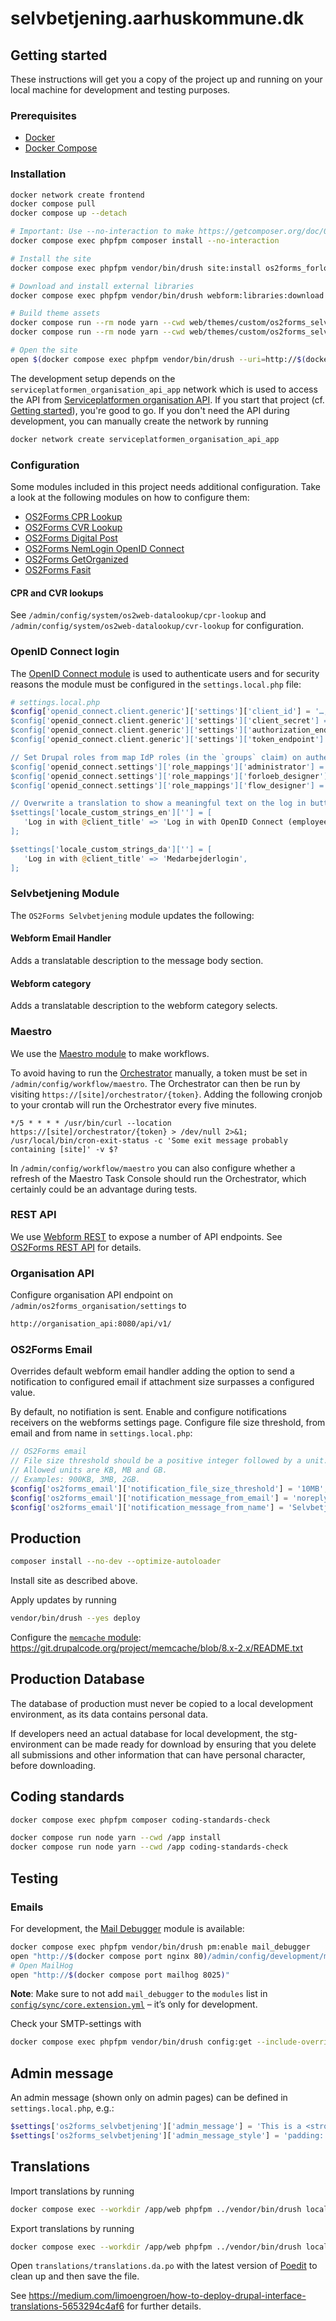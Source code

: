 # selvbetjening.aarhuskommune.dk

## Getting started

These instructions will get you a copy of the project up and running on your
local machine for development and testing purposes.

### Prerequisites

* [Docker](https://www.docker.com/)
* [Docker Compose](https://docs.docker.com/compose/)

### Installation

```sh
docker network create frontend
docker compose pull
docker compose up --detach

# Important: Use --no-interaction to make https://getcomposer.org/doc/06-config.md#discard-changes have effect.
docker compose exec phpfpm composer install --no-interaction

# Install the site
docker compose exec phpfpm vendor/bin/drush site:install os2forms_forloeb_profile --existing-config --yes

# Download and install external libraries
docker compose exec phpfpm vendor/bin/drush webform:libraries:download

# Build theme assets
docker compose run --rm node yarn --cwd web/themes/custom/os2forms_selvbetjening_theme install
docker compose run --rm node yarn --cwd web/themes/custom/os2forms_selvbetjening_theme build

# Open the site
open $(docker compose exec phpfpm vendor/bin/drush --uri=http://$(docker compose port nginx 8080) user:login)
```

The development setup depends on the `serviceplatformen_organisation_api_app`
network which is used to access the API from
[Serviceplatformen organisation API](https://github.com/itk-dev/serviceplatformen_organisation_api).
If you start that project (cf. [Getting started](https://github.com/itk-dev/serviceplatformen_organisation_api/blob/develop/README.md#getting-started)),
you're good to go. If you don't need the API during development,
you can manually create the network by running

```sh
docker network create serviceplatformen_organisation_api_app
```

### Configuration

Some modules included in this project needs additional configuration.
Take a look at the following modules on how to configure them:

* [OS2Forms CPR Lookup](https://github.com/itk-dev/os2forms_cpr_lookup)
* [OS2Forms CVR Lookup](https://github.com/itk-dev/os2forms_cvr_lookup)
* [OS2Forms Digital Post](https://github.com/itk-dev/os2forms_digital_post)
* [OS2Forms NemLogin OpenID Connect](https://github.com/itk-dev/os2forms_nemlogin_openid_connect)
* [OS2Forms GetOrganized](https://github.com/OS2Forms/os2forms_get_organized)
* [OS2Forms Fasit](https://github.com/itk-dev/os2forms_fasit/)

#### CPR and CVR lookups

See `/admin/config/system/os2web-datalookup/cpr-lookup` and
`/admin/config/system/os2web-datalookup/cvr-lookup` for configuration.

### OpenID Connect login

The [OpenID Connect module](https://www.drupal.org/project/openid_connect) is
used to authenticate users and for security reasons the module must be
configured in the `settings.local.php` file:

```php
# settings.local.php
$config['openid_connect.client.generic']['settings']['client_id'] = '…; // Get this from your IdP provider
$config['openid_connect.client.generic']['settings']['client_secret'] = '…'; // Get this from your IdP provider
$config['openid_connect.client.generic']['settings']['authorization_endpoint'] = '…'; // Get this from your OpenID Connect Discovery endpoint
$config['openid_connect.client.generic']['settings']['token_endpoint'] = '…'; // Get this from your OpenID Connect Discovery endpoint

// Set Drupal roles from map IdP roles (in the `groups` claim) on authentication.
$config['openid_connect.settings']['role_mappings']['administrator'] = ['AD-administrator'];
$config['openid_connect.settings']['role_mappings']['forloeb_designer'] = ['GG-Rolle-Digitaleworkflows-forloebsdesigner-prod'];
$config['openid_connect.settings']['role_mappings']['flow_designer'] = ['GG-Rolle-Digitaleworkflows-flowdesigner-prod'];

// Overwrite a translation to show a meaningful text on the log in button.
$settings['locale_custom_strings_en'][''] = [
   'Log in with @client_title' => 'Log in with OpenID Connect (employee)',
];

$settings['locale_custom_strings_da'][''] = [
   'Log in with @client_title' => 'Medarbejderlogin',
];
```

### Selvbetjening Module

The `OS2Forms Selvbetjening` module updates the following:

#### Webform Email Handler

Adds a translatable description to the message body section.

#### Webform category

Adds a translatable description to the webform category selects.

### Maestro

We use the [Maestro module](https://www.drupal.org/project/maestro) to make workflows.

To avoid having to run the
[Orchestrator](https://www.drupal.org/docs/contributed-modules/maestro/installation#s-maestro-engine-also-know-as-the-orchestrator)
manually, a token must be set in
`/admin/config/workflow/maestro`. The Orchestrator can then be run by visiting
`https://[site]/orchestrator/{token}`.
Adding the following cronjob to your crontab will run
the Orchestrator every five minutes.

```cron
*/5 * * * * /usr/bin/curl --location https://[site]/orchestrator/{token} > /dev/null 2>&1; /usr/local/bin/cron-exit-status -c 'Some exit message probably containing [site]' -v $?
```

In `/admin/config/workflow/maestro` you can also configure
whether a refresh of the Maestro Task Console should run the Orchestrator,
which certainly could be an advantage during tests.

### REST API

We use [Webform REST](https://www.drupal.org/project/webform_rest) to expose a
number of API endpoints. See [OS2Forms REST
API](web/modules/custom/os2forms_rest_api/README.md) for details.

### Organisation API

Configure organisation API endpoint on `/admin/os2forms_organisation/settings` to

```sh
http://organisation_api:8080/api/v1/
```

### OS2Forms Email

Overrides default webform email handler adding the option to send
a notification to configured email if attachment size surpasses
a configured value.

By default, no notifiation is sent.
Enable and configure notifications receivers on the webforms settings page.
Configure file size threshold, from email
and from name in `settings.local.php`:

```php
// OS2Forms email
// File size threshold should be a positive integer followed by a unit.
// Allowed units are KB, MB and GB.
// Examples: 900KB, 3MB, 2GB.
$config['os2forms_email']['notification_file_size_threshold'] = '10MB';
$config['os2forms_email']['notification_message_from_email'] = 'noreply@aarhus.dk';
$config['os2forms_email']['notification_message_from_name'] = 'Selvbetjening';
```

## Production

```sh
composer install --no-dev --optimize-autoloader
```

Install site as described above.

Apply updates by running

```sh
vendor/bin/drush --yes deploy
```

Configure the [`memcache` module](https://www.drupal.org/project/memcache):
<https://git.drupalcode.org/project/memcache/blob/8.x-2.x/README.txt>

## Production Database

The database of production must never be copied to a local development
environment, as its data contains personal data.

If developers need an actual database for local development, the stg-environment
can be made ready for download by ensuring that you delete all submissions and
other information that can have personal character, before downloading.

## Coding standards

```sh
docker compose exec phpfpm composer coding-standards-check
```

```sh
docker compose run node yarn --cwd /app install
docker compose run node yarn --cwd /app coding-standards-check
```

## Testing

### Emails

For development, the [Mail
Debugger](https://www.drupal.org/project/mail_debugger) module is available:

```sh
docker compose exec phpfpm vendor/bin/drush pm:enable mail_debugger
open "http://$(docker compose port nginx 80)/admin/config/development/mail_debugger"
# Open MailHog
open "http://$(docker compose port mailhog 8025)"
```

**Note**: Make sure to not add `mail_debugger` to the `modules` list in
[`config/sync/core.extension.yml`](config/sync/core.extension.yml) – it’s only
for development.

Check your SMTP-settings with

```sh
docker compose exec phpfpm vendor/bin/drush config:get --include-overridden smtp.settings
```

## Admin message

An admin message (shown only on admin pages) can be defined in
`settings.local.php`, e.g.:

```php
$settings['os2forms_selvbetjening']['admin_message'] = 'This is a <strong>test system</strong>';
$settings['os2forms_selvbetjening']['admin_message_style'] = 'padding: 1em; background-color: red; color: yellow;';
```

## Translations

Import translations by running

```sh
docker compose exec --workdir /app/web phpfpm ../vendor/bin/drush locale:import --type=customized --override=none da ../translations/translations.da.po
```

Export translations by running

```sh
docker compose exec --workdir /app/web phpfpm ../vendor/bin/drush locale:export da --types=customized > ./translations/translations.da.po
```

Open `translations/translations.da.po` with the latest version of
[Poedit](https://poedit.net/) to clean up and then save the file.

See
<https://medium.com/limoengroen/how-to-deploy-drupal-interface-translations-5653294c4af6>
for further details.
